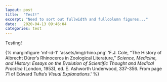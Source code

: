 ```yaml
---
layout: post
title:  "Test!"
excerpt: "Need to sort out fullwidth and fullcolumn figures..."
date:   2020-04-13 09:46:04
categories: test
---
```


Testing!

{% marginfigure 'mf-id-1' 'assets/img/rhino.png' 'F.J. Cole, “The History of Albrecht Dürer’s Rhinoceros in Zoological Literature,” *Science, Medicine, and History: Essays on the Evolution of Scientific Thought and Medical Practice* (London, 1953), ed. E. Ashworth Underwood, 337-356. From page 71 of Edward Tufte’s *Visual Explanations*.'  %}